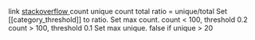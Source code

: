 link [stackoverflow ](https://stackoverflow.com/questions/35826912/what-is-a-good-heuristic-to-detect-if-a-column-in-a-pandas-dataframe-is-categori)
count unique
count total 
ratio = unique/total 
Set [[category_threshold]] to ratio. 
Set max count. 
	count < 100, threshold 0.2 
	count > 100, threshold 0.1 
Set max unique.
	false if unique > 20 

